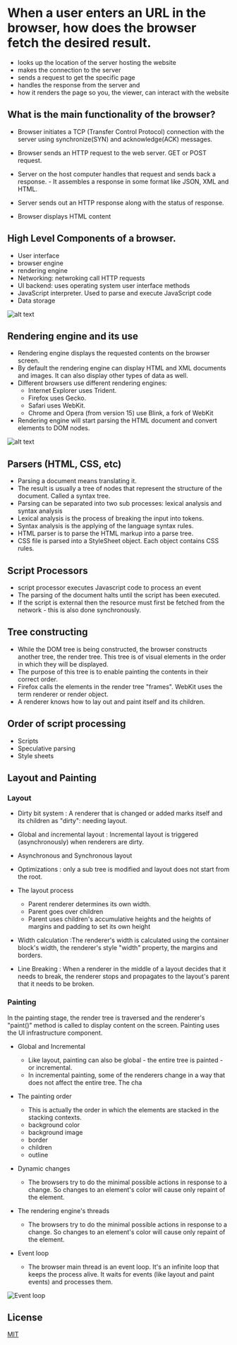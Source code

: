 
# When a user enters an URL in the browser, how does the browser fetch the desired result.

- looks up the location of the server hosting the website
- makes the connection to the server
- sends a request to get the specific page
- handles the response from the server and
- how it renders the page so you, the viewer, can interact with the website



## What is the main functionality of the browser?

- Browser initiates a TCP (Transfer Control Protocol) connection with the server using synchronize(SYN) and acknowledge(ACK) messages.

- Browser sends an HTTP request to the web server. GET or POST request.
- Server on the host computer handles that request and sends back a response. - It assembles a response in some format like JSON, XML and HTML.
- Server sends out an HTTP response along with the status of response.
- Browser displays HTML content


## High Level Components of a browser.

- User interface
- browser engine
- rendering engine
- Networking: netwroking call HTTP requests
- UI backend: uses operating system user interface methods
- JavaScript interpreter. Used to parse and execute JavaScript code
- Data storage

![alt text](https://user-images.githubusercontent.com/56916664/208243276-e905b88a-cb01-4ae8-9926-fcdd0f0a664c.png)

## Rendering engine and its use

- Rendering engine displays the requested contents on the browser screen.
- By default the rendering engine can display HTML and XML documents and images. It can also display other types of data as well.
- Different browsers use different rendering engines: 
  - Internet Explorer uses Trident. 
  - Firefox uses Gecko. 
  - Safari uses WebKit. 
  - Chrome and Opera (from version 15) use Blink, a fork of WebKit
- Rendering engine will start parsing the HTML document and convert elements to DOM nodes.


![alt text](https://user-images.githubusercontent.com/56916664/208243701-7a504265-6f7e-465f-9032-fdf913f2d1e7.png)

## Parsers (HTML, CSS, etc)

- Parsing a document means translating it. 
- The result is usually a tree of nodes that represent the structure of the document. Called a syntax tree.
- Parsing can be separated into two sub processes: lexical analysis and syntax analysis
- Lexical analysis is the process of breaking the input into tokens.
- Syntax analysis is the applying of the language syntax rules.
- HTML parser is to parse the HTML markup into a parse tree.
- CSS file is parsed into a StyleSheet object. Each object contains CSS rules.

## Script Processors

- script processor executes Javascript code to process an event
- The parsing of the document halts until the script has been executed.
-  If the script is external then the resource must first be fetched from the network - this is also done synchronously.


## Tree constructing

- While the DOM tree is being constructed, the browser constructs another tree, the render tree. This tree is of visual elements in the order in which they will be displayed.
- The purpose of this tree is to enable painting the contents in their correct order.
- Firefox calls the elements in the render tree "frames". WebKit uses the term renderer or render object.
- A renderer knows how to lay out and paint itself and its children.

## Order of script processing

- Scripts
- Speculative parsing
- Style sheets

## Layout and Painting

### Layout
- Dirty bit system : A renderer that is changed or added marks itself and its children as "dirty": needing layout.

- Global and incremental layout : Incremental layout is triggered (asynchronously) when renderers are dirty.
- Asynchronous and Synchronous layout
- Optimizations : only a sub tree is modified and layout does not start from the root.
- The layout process
  - Parent renderer determines its own width.
  - Parent goes over children
  - Parent uses children's accumulative heights and the heights of margins and padding to set its own height
- Width calculation :The renderer's width is calculated using the container block's width, the renderer's style "width" property, the margins and borders.
- Line Breaking : When a renderer in the middle of a layout decides that it needs to break, the renderer stops and propagates to the layout's parent that it needs to be broken. 

### Painting

In the painting stage, the render tree is traversed and the renderer's "paint()" method is called to display content on the screen. Painting uses the UI infrastructure component.

- Global and Incremental
  - Like layout, painting can also be global - the entire tree is painted - or incremental. 
  - In incremental painting, some of the renderers change in a way that does not affect the entire tree. The cha

- The painting order
  - This is actually the order in which the elements are stacked in the stacking contexts.
  - background color
  - background image
  - border
  - children
  - outline

- Dynamic changes
  - The browsers try to do the minimal possible actions in response to a change. So changes to an element's color will cause only repaint of the element.

- The rendering engine's threads
  - The browsers try to do the minimal possible actions in response to a change. So changes to an element's color will cause only repaint of the element.

- Event loop
  - The browser main thread is an event loop. It's an infinite loop that keeps the process alive. It waits for events (like layout and paint events) and processes them.

![Event loop](https://developer.mozilla.org/en-US/docs/Web/JavaScript/EventLoop/the_javascript_runtime_environment_example.svg)

## License

[MIT](https://choosealicense.com/licenses/mit/)